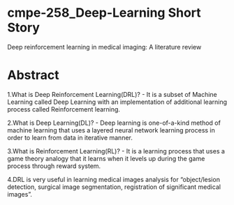 # cmpe-258_Deep-Learning Short Story 

Deep reinforcement learning in medical imaging: A literature review

# Abstract

1.What is Deep Reinforcement Learning(DRL)?
    - It is a subset of Machine Learning called Deep Learning with an implementation
    of additional learning process called Reinforcement learning.
    
2.What is Deep Learning(DL)?
    - Deep learning is one-of-a-kind method of machine learning that uses a layered 
    neural network learning process in order to learn from data in iterative manner. 
    
3.What is Reinforcement Learning(RL)?
    - It is a learning process that uses a game theory analogy that it learns when it
    levels up during the game process through reward system.
    
4.DRL is very useful in learning medical images analysis for “object/lesion detection, 
   surgical image segmentation, registration of significant medical images”. 

